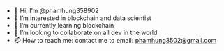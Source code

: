 - 👋 Hi, I’m @phamhung358902
- 👀 I’m interested in blockchain and data scientist 
- 🌱 I’m currently learning blockchain
- 💞️ I’m looking to collaborate on all dev in the world 
- 📫 How to reach me: contact me to email: phamhung3502@gmail.com

<!---
phamhung358902/phamhung358902 is a ✨ special ✨ repository because its `README.md` (this file) appears on your GitHub profile.
You can click the Preview link to take a look at your changes.
--->
